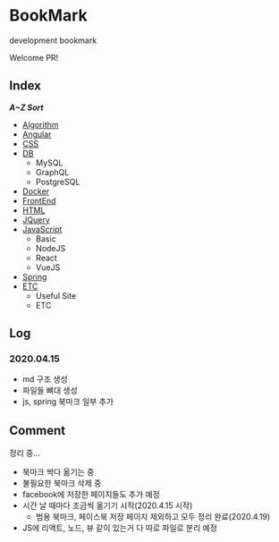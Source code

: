 # BookMark
development bookmark

Welcome PR!

## Index

***A~Z Sort***

- [Algorithm](./Category/Algorithm.md)
- [Angular](./Category/Angular.md)
- [CSS](./Category/CSS.md)
- [DB](./Category/DB.md)
  - MySQL
  - GraphQL
  - PostgreSQL
- [Docker](./Category/Docker.md)
- [FrontEnd](./Category/Frontend.md)
- [HTML](./Category/HTML.md)
- [JQuery](./Category/JQuery.md)
- [JavaScript](./Category/JavaScript.md)
  - Basic
  - NodeJS
  - React
  - VueJS
- [Spring](./Category/Spring.md)
- [ETC](./Category/ETC.md)
  - Useful Site
  - ETC

## Log

### 2020.04.15

- md 구조 생성
- 파일들 뼈대 생성
- js, spring 북마크 일부 추가

## Comment

정리 중...
- 북마크 싹다 옮기는 중
- 불필요한 북마크 삭제 중
- facebook에 저장한 페이지들도 추가 예정
- 시간 날 때마다 조금씩 옮기기 시작(2020.4.15 시작)
  - 범용 북마크, 페이스북 저장 페이지 제외하고 모두 정리 완료(2020.4.19)
- JS에 리액트, 노드, 뷰 같이 있는거 다 따로 파일로 분리 예정
